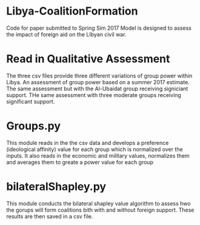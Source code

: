# Libya-CoalitionFormation
Code for paper submitted to Spring Sim 2017
Model is designed to assess the impact of foreign aid on the LIbyan civil war. 

# Read in Qualitative Assessment
The three csv files provide three different variations of group power within Libya. An assessment of group power based on a summer 2017 estimate. The same assessment but with the Al-Ubaidat group receiving signiciant support. THe same assessment with three moderate groups receiving significant support.

# Groups.py
This module reads in the the csv data and develops a preference (ideological affinity) value for each group which is normalized over the inputs. It also reads in the economic and military values, normalizes them and averages them to greate a power value for each group

# bilateralShapley.py
This module conducts the bilateral shapley value algorithm to assess hwo the gorups will form coalitions bith with and without foreign support. These results are then saved in a csv file.  
